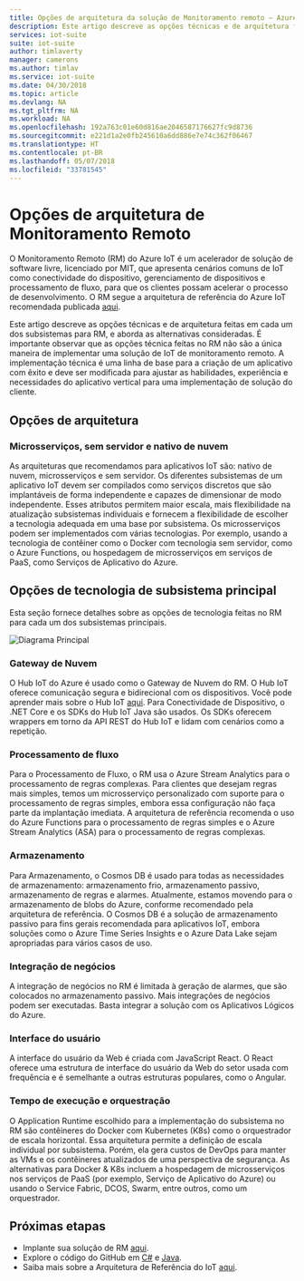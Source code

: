 ```yaml
---
title: Opções de arquitetura da solução de Monitoramento remoto – Azure | Microsoft Docs
description: Este artigo descreve as opções técnicas e de arquitetura feitas no Monitoramento Remoto
services: iot-suite
suite: iot-suite
author: timlaverty
manager: camerons
ms.author: timlav
ms.service: iot-suite
ms.date: 04/30/2018
ms.topic: article
ms.devlang: NA
ms.tgt_pltfrm: NA
ms.workload: NA
ms.openlocfilehash: 192a763c01e60d816ae2046587176627fc9d8736
ms.sourcegitcommit: e221d1a2e0fb245610a6dd886e7e74c362f06467
ms.translationtype: HT
ms.contentlocale: pt-BR
ms.lasthandoff: 05/07/2018
ms.locfileid: "33781545"
---
```

# <a name="remote-monitoring-architectural-choices"></a>Opções de arquitetura de Monitoramento Remoto

O Monitoramento Remoto (RM) do Azure IoT é um acelerador de solução de software livre, licenciado por MIT, que apresenta cenários comuns de IoT como conectividade do dispositivo, gerenciamento de dispositivos e processamento de fluxo, para que os clientes possam acelerar o processo de desenvolvimento.  O RM segue a arquitetura de referência do Azure IoT recomendada publicada [aqui](https://azure.microsoft.com/updates/microsoft-azure-iot-reference-architecture-available/).  

Este artigo descreve as opções técnicas e de arquitetura feitas em cada um dos subsistemas para RM, e aborda as alternativas consideradas.  É importante observar que as opções técnica feitas no RM não são a única maneira de implementar uma solução de IoT de monitoramento remoto.  A implementação técnica é uma linha de base para a criação de um aplicativo com êxito e deve ser modificada para ajustar as habilidades, experiência e necessidades do aplicativo vertical para uma implementação de solução do cliente.

## <a name="architectural-choices"></a>Opções de arquitetura

### <a name="microservices-serverless-and-cloud-native"></a>Microsserviços, sem servidor e nativo de nuvem

As arquiteturas que recomendamos para aplicativos IoT são: nativo de nuvem, microsserviços e sem servidor.  Os diferentes subsistemas de um aplicativo IoT devem ser compilados como serviços discretos que são implantáveis de forma independente e capazes de dimensionar de modo independente.  Esses atributos permitem maior escala, mais flexibilidade na atualização subsistemas individuais e fornecem a flexibilidade de escolher a tecnologia adequada em uma base por subsistema.  Os microsserviços podem ser implementados com várias tecnologias. Por exemplo, usando a tecnologia de contêiner como o Docker com tecnologia sem servidor, como o Azure Functions, ou hospedagem de microsserviços em serviços de PaaS, como Serviços de Aplicativo do Azure.

## <a name="core-subsystem-technology-choices"></a>Opções de tecnologia de subsistema principal

Esta seção fornece detalhes sobre as opções de tecnologia feitas no RM para cada um dos subsistemas principais.

![Diagrama Principal](media/iot-suite-remote-monitoring-architectural-choices/subsystem.png) 

### <a name="cloud-gateway"></a>Gateway de Nuvem
O Hub IoT do Azure é usado como o Gateway de Nuvem do RM.  O Hub IoT oferece comunicação segura e bidirecional com os dispositivos. Você pode aprender mais sobre o Hub IoT [aqui](https://azure.microsoft.com/services/iot-hub/). Para Conectividade de Dispositivo, o .NET Core e os SDKs do Hub IoT Java são usados.  Os SDKs oferecem wrappers em torno da API REST do Hub IoT e lidam com cenários como a repetição. 

### <a name="stream-processing"></a>Processamento de fluxo
Para o Processamento de Fluxo, o RM usa o Azure Stream Analytics para o processamento de regras complexas.  Para clientes que desejam regras mais simples, temos um microsserviço personalizado com suporte para o processamento de regras simples, embora essa configuração não faça parte da implantação imediata. A arquitetura de referência recomenda o uso do Azure Functions para o processamento de regras simples e o Azure Stream Analytics (ASA) para o processamento de regras complexas.  

### <a name="storage"></a>Armazenamento
Para Armazenamento, o Cosmos DB é usado para todas as necessidades de armazenamento: armazenamento frio, armazenamento passivo, armazenamento de regras e alarmes. Atualmente, estamos movendo para o armazenamento de blobs do Azure, conforme recomendado pela arquitetura de referência.  O Cosmos DB é a solução de armazenamento passivo para fins gerais recomendada para aplicativos IoT, embora soluções como o Azure Time Series Insights e o Azure Data Lake sejam apropriadas para vários casos de uso.

### <a name="business-integration"></a>Integração de negócios
A integração de negócios no RM é limitada à geração de alarmes, que são colocados no armazenamento passivo. Mais integrações de negócios podem ser executadas. Basta integrar a solução com os Aplicativos Lógicos do Azure.

### <a name="user-interface"></a>Interface do usuário
A interface do usuário da Web é criada com JavaScript React.  O React oferece uma estrutura de interface do usuário da Web do setor usada com frequência e é semelhante a outras estruturas populares, como o Angular.  

### <a name="runtime-and-orchestration"></a>Tempo de execução e orquestração
O Application Runtime escolhido para a implementação do subsistema no RM são contêineres do Docker com Kubernetes (K8s) como o orquestrador de escala horizontal.  Essa arquitetura permite a definição de escala individual por subsistema. Porém, ela gera custos de DevOps para manter as VMs e os contêineres atualizados de uma perspectiva de segurança.  As alternativas para Docker & K8s incluem a hospedagem de microsserviços nos serviços de PaaS (por exemplo, Serviço de Aplicativo do Azure) ou usando o Service Fabric, DCOS, Swarm, entre outros, como um orquestrador.

## <a name="next-steps"></a>Próximas etapas
* Implante sua solução de RM [aqui](https://www.azureiotsuite.com/).
* Explore o código do GitHub em [C#](https://github.com/Azure/azure-iot-pcs-remote-monitoring-dotnet/) e [Java](https://github.com/Azure/azure-iot-pcs-remote-monitoring-java/).  
* Saiba mais sobre a Arquitetura de Referência do IoT [aqui](https://azure.microsoft.com/updates/microsoft-azure-iot-reference-architecture-available/).
